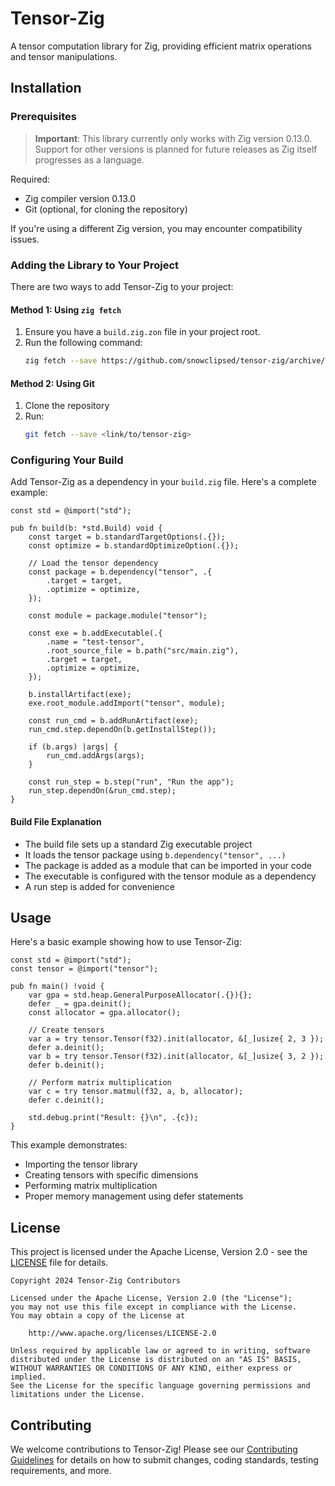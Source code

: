 # Tensor-Zig

A tensor computation library for Zig, providing efficient matrix operations and tensor manipulations.

## Installation

### Prerequisites

> **Important**: This library currently only works with Zig version 0.13.0. Support for other versions is planned for future releases as Zig itself progresses as a language.

Required:
- Zig compiler version 0.13.0
- Git (optional, for cloning the repository)

If you're using a different Zig version, you may encounter compatibility issues.

### Adding the Library to Your Project

There are two ways to add Tensor-Zig to your project:

#### Method 1: Using `zig fetch`

1. Ensure you have a `build.zig.zon` file in your project root.
2. Run the following command:
   ```bash
   zig fetch --save https://github.com/snowclipsed/tensor-zig/archive/refs/tags/v0.1.0.tar.gz
   ```

#### Method 2: Using Git
1. Clone the repository
2. Run:
   ```bash
   git fetch --save <link/to/tensor-zig>
   ```

### Configuring Your Build

Add Tensor-Zig as a dependency in your `build.zig` file. Here's a complete example:

```zig
const std = @import("std");

pub fn build(b: *std.Build) void {
    const target = b.standardTargetOptions(.{});
    const optimize = b.standardOptimizeOption(.{});

    // Load the tensor dependency
    const package = b.dependency("tensor", .{
        .target = target,
        .optimize = optimize,
    });

    const module = package.module("tensor");

    const exe = b.addExecutable(.{
        .name = "test-tensor",
        .root_source_file = b.path("src/main.zig"),
        .target = target,
        .optimize = optimize,
    });

    b.installArtifact(exe);
    exe.root_module.addImport("tensor", module);

    const run_cmd = b.addRunArtifact(exe);
    run_cmd.step.dependOn(b.getInstallStep());

    if (b.args) |args| {
        run_cmd.addArgs(args);
    }

    const run_step = b.step("run", "Run the app");
    run_step.dependOn(&run_cmd.step);
}
```

#### Build File Explanation

- The build file sets up a standard Zig executable project
- It loads the tensor package using `b.dependency("tensor", ...)`
- The package is added as a module that can be imported in your code
- The executable is configured with the tensor module as a dependency
- A run step is added for convenience

## Usage

Here's a basic example showing how to use Tensor-Zig:

```zig
const std = @import("std");
const tensor = @import("tensor");

pub fn main() !void {
    var gpa = std.heap.GeneralPurposeAllocator(.{}){};
    defer _ = gpa.deinit();
    const allocator = gpa.allocator();

    // Create tensors
    var a = try tensor.Tensor(f32).init(allocator, &[_]usize{ 2, 3 });
    defer a.deinit();
    var b = try tensor.Tensor(f32).init(allocator, &[_]usize{ 3, 2 });
    defer b.deinit();

    // Perform matrix multiplication
    var c = try tensor.matmul(f32, a, b, allocator);
    defer c.deinit();

    std.debug.print("Result: {}\n", .{c});
}
```

This example demonstrates:
- Importing the tensor library
- Creating tensors with specific dimensions
- Performing matrix multiplication
- Proper memory management using defer statements

## License

This project is licensed under the Apache License, Version 2.0 - see the [LICENSE](LICENSE) file for details.

```
Copyright 2024 Tensor-Zig Contributors

Licensed under the Apache License, Version 2.0 (the "License");
you may not use this file except in compliance with the License.
You may obtain a copy of the License at

    http://www.apache.org/licenses/LICENSE-2.0

Unless required by applicable law or agreed to in writing, software
distributed under the License is distributed on an "AS IS" BASIS,
WITHOUT WARRANTIES OR CONDITIONS OF ANY KIND, either express or implied.
See the License for the specific language governing permissions and
limitations under the License.
```

## Contributing

We welcome contributions to Tensor-Zig! Please see our [Contributing Guidelines](CONTRIBUTING.md) for details on how to submit changes, coding standards, testing requirements, and more.